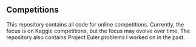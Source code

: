 ## Competitions

This repository contains all code for online competitions. Currently, the focus is on Kaggle competitions, but the focus may evolve over time. The repository also contains Project Euler problems I worked on in the past.
